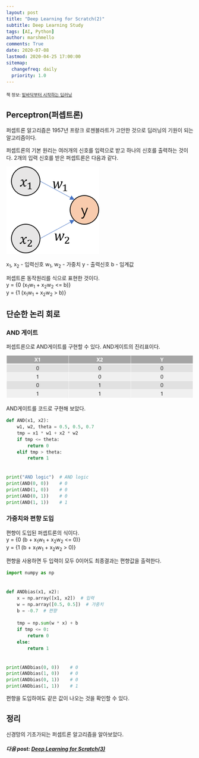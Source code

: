 ```yaml
---
layout: post
title: "Deep Learning for Scratch(2)"
subtitle: Deep Learning Study
tags: [AI, Python]
author: marshmello
comments: True
date: 2020-07-08
lastmod: 2020-04-25 17:00:00
sitemap:
  changefreq: daily
  priority: 1.0
---
```


<sub>책 정보: [밑바닥부터 시작하는 딥러닝](https://www.hanbit.co.kr/store/books/look.php?p_code=B8475831198)</sub>

## Perceptron(퍼셉트론)

퍼셉트론 알고리즘은 1957년 프랑크 로젠블라트가 고안한 것으로 딥러닝의 기원이 되는 알고리즘이다.

퍼셉트론의 기본 원리는 여러개의 신호를 입력으로 받고 하나의 신호를 출력하는 것이다.
2개의 입력 신호를 받은 퍼셉트론은 다음과 같다.

![perceptron](/assets/img/posts/Deep_Learning/perceptron.png)

x<sub>1</sub>, x<sub>2</sub> - 입력신호
w<sub>1</sub>, w<sub>2</sub> - 가중치
y - 출력신호
b - 임계값

퍼셉트론 동작원리를 식으로 표현한 것이다.  
y = {0 (x<sub>1</sub>w<sub>1</sub> + x<sub>2</sub>w<sub>2</sub> <= b)}  
y = {1 (x<sub>1</sub>w<sub>1</sub> + x<sub>2</sub>w<sub>2</sub> > b)}

## 단순한 논리 회로

### AND 게이트

퍼셉트론으로 AND게이트를 구현할 수 있다.
AND게이트의 진리표이다.

![ANDgate](/assets/img/posts/Deep_Learning/ANDgate.JPG)

AND게이트를 코드로 구현해 보았다.

```python
def AND(x1, x2):
    w1, w2, theta = 0.5, 0.5, 0.7
    tmp = x1 * w1 + x2 * w2
    if tmp <= theta:
        return 0
    elif tmp > theta:
        return 1


print("AND logic")  # AND logic
print(AND(0, 0))    # 0
print(AND(1, 0))    # 0
print(AND(0, 1))    # 0
print(AND(1, 1))    # 1
```

### 가중치와 편향 도입

편향이 도입된 퍼셉트론의 식이다.  
y = {0 (b + x<sub>1</sub>w<sub>1</sub> + x<sub>2</sub>w<sub>2</sub> <= 0)}  
y = {1 (b + x<sub>1</sub>w<sub>1</sub> + x<sub>2</sub>w<sub>2</sub> > 0)}

편향을 사용하면 두 입력이 모두 0이어도 최종결과는 편향값을 출력한다.

```python
import numpy as np


def ANDbias(x1, x2):
    x = np.array([x1, x2])  # 입력
    w = np.array([0.5, 0.5])  # 가중치
    b = -0.7  # 편향

    tmp = np.sum(w * x) + b
    if tmp <= 0:
        return 0
    else:
        return 1


print(ANDbias(0, 0))    # 0
print(ANDbias(1, 0))    # 0
print(ANDbias(0, 1))    # 0
print(ANDbias(1, 1))    # 1
```

편향을 도입하여도 같은 값이 나오는 것을 확인할 수 있다.

## 정리

신경망의 기초가되는 퍼셉트론 알고리즘을 알아보았다.

##### 다음 post: [Deep Learning for Scratch(3)](https://marshmellowon.github.io/2020/07/22/Deep_Learning_from_Scratch3.html)
